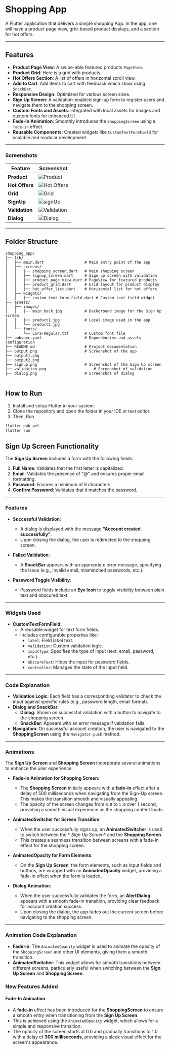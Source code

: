 # Shopping App

A Flutter application that delivers a simple shopping App. In the app, one will have a product page
view, grid-based product displays, and a section for hot offers.

---

## Features

- **Product Page View**: A swipe-able featured products `PageView`.
- **Product Grid**: Here is a grid with products.
- **Hot Offers Section**: A list of offers in horizontal scroll view.
- **Add to Cart**: Add items to cart with feedback which show using `SnackBar`.
- **Responsive Design**: Optimized for various screen sizes.
- **Sign Up Screen**: A validation-enabled sign-up form to register users and navigate them to the
  shopping screen.
- **Custom Fonts and Assets**: Integrated with local assets for images and custom fonts for enhanced
  UI.
- **Fade-In Animation**: Smoothly introduces the `ShoppingScreen` using a `fade-in` effect.
- **Reusable Components**: Created widgets like `CustomTextFormField` for scalable and modular
  development.

---

### Screenshots

| **Feature**    | **Screenshot**                |
|----------------|-------------------------------|
| **Product**    | ![Product](output.png)        |
| **Hot Offers** | ![Hot Offers](output2.png)    |
| **Grid**       | ![Grid](grid.png)             |
| **SignUp**     | ![signUp](signUp.png)         |
| **Validation** | ![Validation](validation.png) |
| **Dialog**     | ![Dialog](dialog.png)         |

---

## Folder Structure

```plaintext
shopping_app/
├── lib/
│   ├── main.dart                  # Main entry point of the app
│   ├── screens/
│   │   ├── shopping_screen.dart   # Main shopping screen
│   │   ├── signup_screen.dart     # Sign up screen with validation
│   │   ├── product_page_view.dart # PageView for featured products
│   │   ├── product_grid.dart      # Grid layout for product display
│   │   ├── hot_offer_list.dart    # Horizontal list for hot offers
│   ├── widgets/
│   │   ├── custom_text_form_field.dart # Custom text field widget
├── assets/
│   ├── images/
│   │   ├── main_back.jpg          # Background image for the Sign Up screen
│   │   ├── product1.jpg           # Local image used in the app
│   │   └── product2.jpg
│   └── fonts/
│       └── Lora-Regular.ttf       # Custom font file
├── pubspec.yaml                   # Dependencies and assets configuration
├── README.md                      # Project documentation
├── output.png                     # Screenshot of the app
├── output1.png
├── output2.png
├── signup.png                     # Screenshot of the Sign Up screen
├── validation.png                     # Screenshot of validation
├── dialog.png                     # Screenshot of dialog
   

```

## How to Run

1. Install and setup Flutter in your system.
2. Clone the repository and open the folder in your IDE or text editor.
3. Then, Run

```bash
flutter pub get
flutter run

```

## **Sign Up Screen Functionality**

The **Sign Up Screen** includes a form with the following fields:

1. **Full Name**: Validates that the first letter is capitalized.
2. **Email**: Validates the presence of "@" and ensures proper email formatting.
3. **Password**: Ensures a minimum of 6 characters.
4. **Confirm Password**: Validates that it matches the password.

---

### **Features**

- **Successful Validation**:
    - A dialog is displayed with the message **"Account created successfully"**.
    - Upon closing the dialog, the user is redirected to the shopping screen.

- **Failed Validation**:
    - A **SnackBar** appears with an appropriate error message, specifying the issue (e.g., invalid
      email, mismatched passwords, etc.).

- **Password Toggle Visibility**:
    - Password fields include an **Eye Icon** to toggle visibility between plain text and obscured
      text.

---

### **Widgets Used**

- **CustomTextFormField**:
    - A reusable widget for text form fields.
    - Includes configurable properties like:
        - `label`: Field label text.
        - `validation`: Custom validation logic.
        - `inputType`: Specifies the type of input (text, email, password, etc.).
        - `obscureText`: Hides the input for password fields.
        - `controller`: Manages the state of the input field.

---

### **Code Explanation**

- **Validation Logic**: Each field has a corresponding validator to check the input against specific
  rules (e.g., password length, email format).
- **Dialog and SnackBar**:
    - **Dialog**: Shown on successful validation with a button to navigate to the shopping screen.
    - **SnackBar**: Appears with an error message if validation fails.
- **Navigation**: On successful account creation, the user is navigated to the **ShoppingScreen**
  using the `Navigator.push` method.

---

### **Animations**

The **Sign Up Screen** and **Shopping Screen** incorporate several animations to enhance the user
experience:

- **Fade-in Animation for Shopping Screen**:
    - The **Shopping Screen** initially appears with a **fade-in** effect after a delay of 500
      milliseconds when navigating from the Sign-Up screen. This makes the transition smooth and
      visually appealing.
    - The opacity of the screen changes from `0.0` to `1.0` over 1 second, providing a smooth visual
      experience as the shopping content loads.

- **AnimatedSwitcher for Screen Transition**:
    - When the user successfully signs up, an **AnimatedSwitcher** is used to switch between the *
      *Sign Up Screen** and the **Shopping Screen**.
    - This creates a seamless transition between screens with a fade-in effect for the shopping
      screen.

- **AnimatedOpacity for Form Elements**:
    - On the **Sign Up Screen**, the form elements, such as input fields and buttons, are wrapped
      with an **AnimatedOpacity** widget, providing a fade-in effect when the form is loaded.

- **Dialog Animation**:
    - When the user successfully validates the form, an **AlertDialog** appears with a smooth
      fade-in transition, providing clear feedback for account creation success.
    - Upon closing the dialog, the app fades out the current screen before navigating to the
      shopping screen.

---

### **Animation Code Explanation**

- **Fade-in**: The `AnimatedOpacity` widget is used to animate the opacity of the `ShoppingScreen`
  and other UI elements, giving them a smooth transition.
- **AnimatedSwitcher**: This widget allows for smooth transitions between different screens,
  particularly useful when switching between the **Sign Up Screen** and **Shopping Screen**.

### **New Features Added**

#### **Fade-In Animation**

- A **fade-in** effect has been introduced for the **ShoppingScreen** to ensure a smooth entry when
  transitioning from the **Sign Up Screen**.
- This is achieved using the `AnimatedOpacity` widget, which allows for a simple and responsive
  transition.
- The opacity of the screen starts at 0.0 and gradually transitions to 1.0 with a delay of **300
  milliseconds**, providing a sleek visual effect for the screen's appearance.